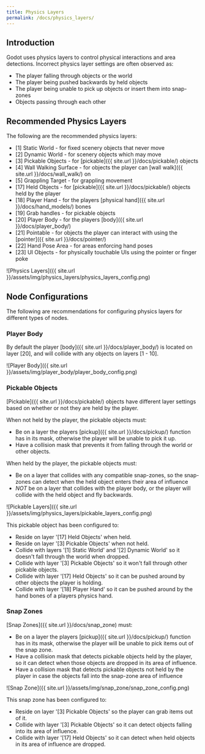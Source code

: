```yaml
---
title: Physics Layers
permalink: /docs/physics_layers/
---
```



## Introduction
Godot uses physics layers to control physical interactions and area detections.
Incorrect physics layer settings are often observed as:
 - The player falling through objects or the world
 - The player being pushed backwards by held objects
 - The player being unable to pick up objects or insert them into snap-zones
 - Objects passing through each other

 
## Recommended Physics Layers
The following are the recommended physics layers:
 - [1] Static World - for fixed scenery objects that never move
 - [2] Dynamic World - for scenery objects which may move
 - [3] Pickable Objects - for [pickable]({{ site.url }}/docs/pickable/) objects
 - [4] Wall Walking Surface - for objects the player can [wall walk]({{ site.url }}/docs/wall_walk/) on
 - [5] Grappling Target - for grappling movement
 - [17] Held Objects - for [pickable]({{ site.url }}/docs/pickable/) objects held by the player
 - [18] Player Hand - for the players [physical hand]({{ site.url }}/docs/hand_models/) bones
 - [19] Grab handles - for pickable objects
 - [20] Player Body - for the players [body]({{ site.url }}/docs/player_body/)
 - [21] Pointable - for objects the player can interact with using the [pointer]({{ site.url }}/docs/pointer/)
 - [22] Hand Pose Area - for areas enforcing hand poses
 - [23] UI Objects - for physically touchable UIs using the pointer or finger poke

![Physics Layers]({{ site.url }}/assets/img/physics_layers/physics_layers_config.png)


## Node Configurations
The following are recommendations for configuring physics layers for different 
types of nodes.


### Player Body
By default the player [body]({{ site.url }}/docs/player_body/) is located on 
layer [20], and will collide with any objects on layers [1 - 10].

![Player Body]({{ site.url }}/assets/img/player_body/player_body_config.png)


### Pickable Objects
[Pickable]({{ site.url }}/docs/pickable/) objects have different layer settings
based on whether or not they are held by the player.

When not held by the player, the pickable objects must:
 - Be on a layer the players [pickup]({{ site.url }}/docs/pickup/) function
   has in its mask, otherwise the player will be unable to pick it up.
 - Have a collision mask that prevents it from falling through the world or 
   other objects.
   
When held by the player, the pickable objects must:
 - Be on a layer that collides with any compatible snap-zones, so the snap-zones can
   detect when the held object enters their area of influence
 - *NOT* be on a layer that collides with the player body, or the player will collide
   with the held object and fly backwards.


![Pickable Layers]({{ site.url }}/assets/img/physics_layers/pickable_layers_config.png)

This pickable object has been configured to:
 - Reside on layer '[17] Held Objects' when held.
 - Reside on layer '[3] Pickable Objects' when not held.
 - Collide with layers '[1] Static World' and '[2] Dynamic World' so it doesn't
   fall through the world when dropped.
 - Collide with layer '[3] Pickable Objects' so it won't fall through other 
   pickable objects.
 - Collide with layer '[17] Held Objects' so it can be pushed around by other
   objects the player is holding.
 - Collide with layer '[18] Player Hand' so it can be pushed around by the hand
   bones of a players physics hand.
   

### Snap Zones
[Snap Zones]({{ site.url }}/docs/snap_zone) must:
 - Be on a layer the players [pickup]({{ site.url }}/docs/pickup/) function
   has in its mask, otherwise the player will be unable to pick items out of
   the snap zone.
 - Have a collision mask that detects pickable objects held by the player, so
   it can detect when those objects are dropped in its area of influence.
 - Have a collision mask that detects pickable objects not held by the player
   in case the objects fall into the snap-zone area of influence


![Snap Zone]({{ site.url }}/assets/img/snap_zone/snap_zone_config.png)

This snap zone has been configured to:
 - Reside on layer '[3] Pickable Objects' so the player can grab items out
   of it.
 - Collide with layer '[3] Pickable Objects' so it can detect objects falling
   into its area of influence.
 - Collide with layer '[17] Held Objects' so it can detect when held objects
   in its area of influence are dropped.
